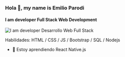### Hola 👋, my name is Emilio Parodi
#### I am developer Full Stack Web Development
![I am developer Desarrollo Web Full Stack](https://www.pramukhdigital.com/wp-content/uploads/2018/07/New-PNC-Animated-Banners.gif)


Habilidades: HTML / CSS / JS / Bootstrap / SQL / Nodejs

- 🌱 Estoy aprendiendo React Native.js  










